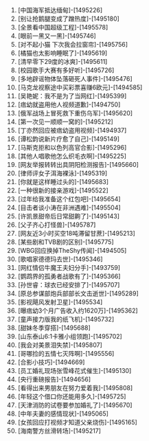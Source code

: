 
1. [中国海军抵达缅甸]-[1495226]
1. [别让抢鹅腿变成了蹭热度]-[1495180]
1. [全景看中国超级工程]-[1495578]
1. [眼前一黑又一黑]-[1495746]
1. [对不起小猫 下次我会拉窗帘]-[1495756]
1. [橘猫也太影响睡眠了]-[1495619]
1. [清早零下29度的冰爽]-[1495611]
1. [校园歌手大赛有多好听]-[1495726]
1. [多地辟谣物体坠落砸死人事件]-[1495476]
1. [马克龙视察途中买彩票喜赚6欧元]-[1494585]
1. [吴艳妮：我不是为了当网红]-[1495399]
1. [痞幼就盗用他人视频道歉]-[1494750]
1. [俄军战场上冒死救下重伤乌军]-[1495620]
1. [第一次见一顺顺一窝的]-[1495212]
1. [丁亦然回应被痞幼盗用视频]-[1494937]
1. [谭松韵说新片疗愈了自己]-[1495149]
1. [马斯克拒和以色列高官合影]-[1495296]
1. [其他人唱歌他怎么织毛衣啊]-[1495225]
1. [网友举报转转出具阴阳检测报告]-[1495660]
1. [律师评女子洱海裸泳]-[1495319]
1. [你就是这样睡过头的]-[1495683]
1. [一种很新的接亲游戏]-[1495522]
1. [过年给我准备这个红包吧]-[1495654]
1. [目击者谈小涛在非洲遇难]-[1495504]
1. [许凯景甜帝后日常甜齁了]-[1495143]
1. [父子齐心打怪兽]-[1495787]
1. [网友近3小时买空18吨滞留甘蔗]-[1495213]
1. [某些剧和TVB剧的区别]-[1495775]
1. [WBG回应换掉TheShy传闻]-[1494505]
1. [歌唱家德德玛去世]-[1495346]
1. [网红情侣牛魔王夫妇分手]-[1493759]
1. [鹦鹉界的孤勇者战歌有了]-[1495366]
1. [孙世睿：球衣已经安排了]-[1495707]
1. [原总参谋部炮兵部部长文击逝世]-[1495289]
1. [影视飓风发射卫星]-[1495534]
1. [曝痞幼3个月广告收入约1620万]-[1495362]
1. [童声接力版我的纸飞机]-[1495732]
1. [甜妹冬季穿搭]-[1495688]
1. [山东泰山6:1卡雅小组领跑]-[1495702]
1. [我会对美景泪失禁]-[1495807]
1. [哥哪捡的五情七灭阵啊]-[1495556]
1. [合影小技巧]-[1494669]
1. [员工婚礼现场张雪峰花式催生]-[1495130]
1. [央行重磅报告]-[1494656]
1. [看得出来男朋友在努力爱着我]-[1495808]
1. [年轻这个借口你还能用多久]-[1495725]
1. [天津消防的试卷要参加婚礼了]-[1495670]
1. [中年夫妻的感情现状]-[1495065]
1. [女孩回应打视频才知道父亲烧伤]-[1495165]
1. [海南警方丝滑转场]-[1495217]